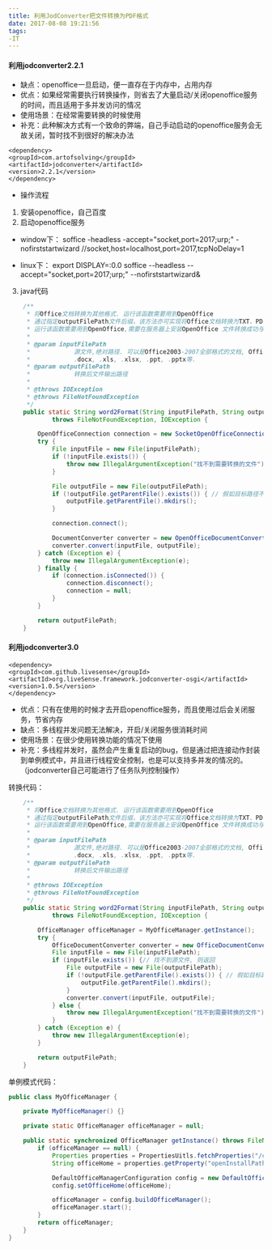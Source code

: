 ```yaml
---
title: 利用JodConverter把文件转换为PDF格式
date: 2017-08-08 19:21:56
tags:
-IT
---
```

#### 利用jodconverter2.2.1
-  缺点：openoffice一旦启动，便一直存在于内存中，占用内存
- 优点：如果经常需要执行转换操作，则省去了大量启动/关闭openoffice服务的时间，而且适用于多并发访问的情况
- 使用场景：在经常需要转换的时候使用
- 补充：此种解决方式有一个致命的弊端，自己手动启动的openoffice服务会无故关闭，暂时找不到很好的解决办法

```
<dependency>
<groupId>com.artofsolving</groupId>
<artifactId>jodconverter</artifactId>
<version>2.2.1</version>
</dependency>
```
- 操作流程
1. 安装openoffice，自己百度
2. 启动openoffice服务
- window下：
soffice -headless -accept="socket,port=2017;urp;" -nofirststartwizard
//socket,host=localhost,port=2017,tcpNoDelay=1

- linux下：
export DISPLAY=:0.0
soffice --headless --accept="socket,port=2017;urp;" --nofirststartwizard&

3. java代码
```java
	/**
	 * 将Office文档转换为其他格式. 运行该函数需要用到OpenOffice
	 * 通过指定outputFilePath文件后缀，该方法亦可实现将Office文档转换为TXT、PDF等格式.
	 * 运行该函数需要用到OpenOffice,需要在服务器上安装OpenOffice 文件转换成功与否以异常的形式抛出
	 *
	 * @param inputFilePath
	 *            源文件,绝对路径. 可以是Office2003-2007全部格式的文档, Office2010的没测试. 包括.doc,
	 *            .docx, .xls, .xlsx, .ppt, .pptx等.
	 * @param outputFilePath
	 *            转换后文件输出路径
	 *
	 * @throws IOException
	 * @throws FileNotFoundException
	 */
	public static String word2Format(String inputFilePath, String outputFilePath)
			throws FileNotFoundException, IOException {

		OpenOfficeConnection connection = new SocketOpenOfficeConnection(2017);
		try {
			File inputFile = new File(inputFilePath);
			if (!inputFile.exists()) {
				throw new IllegalArgumentException("找不到需要转换的文件");
			}

			File outputFile = new File(outputFilePath);
			if (!outputFile.getParentFile().exists()) { // 假如目标路径不存在, 则新建该路径
				outputFile.getParentFile().mkdirs();
			}

			connection.connect();

			DocumentConverter converter = new OpenOfficeDocumentConverter(connection);
			converter.convert(inputFile, outputFile);
		} catch (Exception e) {
			throw new IllegalArgumentException(e);
		} finally {
			if (connection.isConnected()) {
				connection.disconnect();
				connection = null;
			}
		}

		return outputFilePath;
	}
```

#### 利用jodconverter3.0
```
<dependency>
<groupId>com.github.livesense</groupId>
<artifactId>org.liveSense.framework.jodconverter-osgi</artifactId>
<version>1.0.5</version>
</dependency>
```
- 优点：只有在使用的时候才去开启openoffice服务，而且使用过后会关闭服务，节省内存
- 缺点：多线程并发问题无法解决，开启/关闭服务很消耗时间
- 使用场景：在很少使用转换功能的情况下使用
- 补充：多线程并发时，虽然会产生重复启动的bug，但是通过把连接动作封装到单例模式中，并且进行线程安全控制，也是可以支持多并发的情况的。（jodconverter自己可能进行了任务队列控制操作）

转换代码：
```java
	/**
	 * 将Office文档转换为其他格式. 运行该函数需要用到OpenOffice
	 * 通过指定outputFilePath文件后缀，该方法亦可实现将Office文档转换为TXT、PDF等格式.
	 * 运行该函数需要用到OpenOffice,需要在服务器上安装OpenOffice 文件转换成功与否以异常的形式抛出
	 *
	 * @param inputFilePath
	 *            源文件,绝对路径. 可以是Office2003-2007全部格式的文档, Office2010的没测试. 包括.doc,
	 *            .docx, .xls, .xlsx, .ppt, .pptx等.
	 * @param outputFilePath
	 *            转换后文件输出路径
	 *
	 * @throws IOException
	 * @throws FileNotFoundException
	 */
	public static String word2Format(String inputFilePath, String outputFilePath)
			throws FileNotFoundException, IOException {

		OfficeManager officeManager = MyOfficeManager.getInstance();
		try {
			OfficeDocumentConverter converter = new OfficeDocumentConverter(officeManager);
			File inputFile = new File(inputFilePath);
			if (inputFile.exists()) {// 找不到源文件, 则返回
				File outputFile = new File(outputFilePath);
				if (!outputFile.getParentFile().exists()) { // 假如目标路径不存在, 则新建该路径
					outputFile.getParentFile().mkdirs();
				}
				converter.convert(inputFile, outputFile);
			} else {
				throw new IllegalArgumentException("找不到需要转换的文件");
			}
		} catch (Exception e) {
			throw new IllegalArgumentException(e);
		}

		return outputFilePath;
	}
```
单例模式代码：
```java
public class MyOfficeManager {

	private MyOfficeManager() {}

	private static OfficeManager officeManager = null;

	public static synchronized OfficeManager getInstance() throws FileNotFoundException, IOException {
		if (officeManager == null) {
			Properties properties = PropertiesUitls.fetchProperties("/config.properties");
			String officeHome = properties.getProperty("openInstallPath");

			DefaultOfficeManagerConfiguration config = new DefaultOfficeManagerConfiguration();
			config.setOfficeHome(officeHome);

			officeManager = config.buildOfficeManager();
			officeManager.start();
		}
		return officeManager;
	}
}
```
